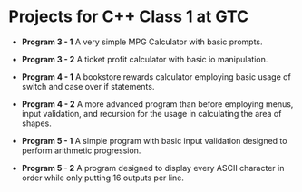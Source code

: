 # Projects for C++ Class 1 at GTC

- **Program 3 - 1**
A very simple MPG Calculator with basic prompts.

- **Program 3 - 2**
A ticket profit calculator with basic io manipulation.

- **Program 4 - 1**
A bookstore rewards calculator employing basic usage of switch and case over if statements.

- **Program 4 - 2**
A more advanced program than before employing menus, input validation, and recursion
for the usage in calculating the area of shapes.

- **Program 5 - 1** 
A simple program with basic input validation designed to perform arithmetic progression.

- **Program 5 - 2**
A program designed to display every ASCII character in order while only putting 16 outputs per line.